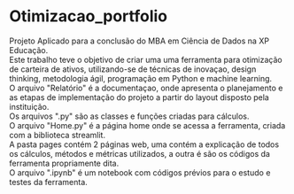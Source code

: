 # Otimizacao_portfolio
Projeto Aplicado para a conclusão do MBA em Ciência de Dados na XP Educação.<br>
Este trabalho teve o objetivo de criar uma uma ferramenta para otimização de carteira de ativos, utilizando-se de técnicas de inovaçao, design thinking, metodologia ágil, programação em Python e machine learning.<br>
O arquivo "Relatório" é a documentaçao, onde apresenta o planejamento e as etapas de implementação do projeto a partir do layout disposto pela instituição.<br>
Os arquivos ".py" são as classes e funções criadas para cálculos.<br>
O arquivo "Home.py" é a página home onde se acessa a ferramenta, criada com a biblioteca streamlit.<br>
A pasta pages contém 2 páginas web, uma contém a explicação de todos os cálculos, métodos e métricas utilizados, a outra é são os códigos da ferramenta propriamente dita.<br>
O arquivo ".ipynb" é um notebook com códigos prévios para o estudo e testes da ferramenta.<br>


